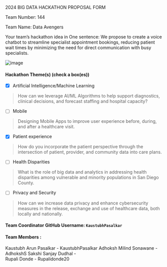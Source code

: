 2024 BIG DATA HACKATHON PROPOSAL FORM

Team Number: 144  

Team Name: Data Avengers    
  
Your team’s hackathon idea in One sentence: 
We propose to create a voice chatbot to streamline specialist appointment bookings, reducing patient wait times by minimizing the need for direct communication with busy specialists.

![image](https://github.com/user-attachments/assets/752a4f47-6d75-4d22-a038-326f48b22c70)


 

 


#### Hackathon Theme(s) (check a box(es))
- [X] Artificial Intelligence/Machine Learning 
> How can we leverage AI/ML Algorithms to help support diagnostics, clinical decisions, and forecast staffing and hospital capacity?
- [ ] Mobile
> Designing Mobile Apps to improve user experience before, during, and after a healthcare visit.
- [X] Patient experience
> How do you incorporate the patient perspective through the intersection of patient, provider, and community data into care plans.
- [ ] Health Disparities
> What is the role of big data and analytics in addressing health disparities among vulnerable and minority populations in San Diego County.
- [ ] Privacy and Security
> How can we increase data privacy and enhance cybersecurity measures in the release, exchange and use of healthcare data, both locally and nationally.

#### Team Coordinator GitHub Username: `KaustubhPasalkar`

#### Team Members : 
Kaustubh Arun Pasalkar - KaustubhPasalkar
Adhoksh Milind Sonawane - AdhokshS
Sakshi Sanjay Dudhal -  
Rupali Donde - Rupalidonde20
                    

